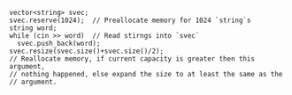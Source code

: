     vector<string> svec;
    svec.reserve(1024);  // Preallocate memory for 1024 `string`s
    string word;
    while (cin >> word)  // Read stirngs into `svec`
      svec.push_back(word);
    svec.resize(svec.size()+svec.size()/2);
    // Reallocate memory, if current capacity is greater then this argument,
    // nothing happened, else expand the size to at least the same as the
    // argument.
